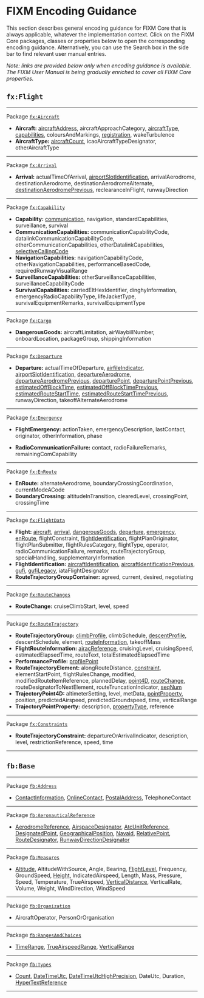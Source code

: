 # FIXM Encoding Guidance

This section describes general encoding guidance for FIXM Core that is always applicable, whatever the implementation context. Click on the FIXM Core packages, classes or properties below to open the corresponding encoding guidance. Alternatively, you can use the Search box in the side bar to find relevant user manual entries.

*Note: links are provided below only when encoding guidance is available. The FIXM User Manual is being gradually enriched to cover all FIXM Core properties.*

## `fx:Flight`

---
Package [`fx:Aircraft`]
- **Aircraft:** [aircraftAddress], aircraftApproachCategory, [aircraftType], [capabilities], coloursAndMarkings, [registration], wakeTurbulence
- **AircraftType:** [aircraftCount], icaoAircraftTypeDesignator, otherAircraftType
---
Package [`fx:Arrival`]
- **Arrival:** actualTimeOfArrival, [airportSlotIdentification], arrivalAerodrome, destinationAerodrome, destinationAerodromeAlternate, [destinationAerodromePrevious], reclearanceInFlight, runwayDirection
---
Package [`fx:Capability`]
- **Capability:** [communication], navigation, standardCapabilities, surveillance, survival
- **CommunicationCapabilities:** communicationCapabilityCode, datalinkCommunicationCapabilityCode, otherCommunicationCapabilities, otherDatalinkCapabilities, [selectiveCallingCode]
- **NavigationCapabilities:** navigationCapabilityCode, otherNavigationCapabilities, performanceBasedCode, requiredRunwayVisualRange
- **SurveillanceCapabilities:** otherSurveillanceCapabilities, surveillanceCapabilityCode
- **SurvivalCapabilities:** carriedEltHexIdentifier, dinghyInformation, emergencyRadioCapabilityType, lifeJacketType, survivalEquipmentRemarks, survivalEquipmentType
---
Package [`fx:Cargo`]
- **DangerousGoods:** aircraftLimitation, airWaybillNumber, onboardLocation, packageGroup, shippingInformation
<!-- - **fx:DangerousGoodsPackageGroup:** dangerousGoodsPackage, shipmentDimensions -->
<!-- - **fx:DangerousGoodsPackage:** allPackedInOne, compatibilityGroup, dangerousGoodsLimitation, dangerousGoodsQuantity, hazardClass, packingGroup, properShippingName, radioactiveMaterials, shipmentDimensions, subsidiaryHazardClass, unNumber -->
---
Package [`fx:Departure`]
- **Departure:** actualTimeOfDeparture, [airfileIndicator], [airportSlotIdentification], [departureAerodrome], [departureAerodromePrevious], [departurePoint], [departurePointPrevious], [estimatedOffBlockTime], [estimatedOffBlockTimePrevious], [estimatedRouteStartTime], [estimatedRouteStartTimePrevious], runwayDirection, takeoffAlternateAerodrome
---
Package [`fx:Emergency`]
- **FlightEmergency:** actionTaken, emergencyDescription, lastContact, originator, otherInformation, phase
<!-- - **fx:LastContactType:** lastContactFrequency, lastContactTime, lastContactUnit, position -->
- **RadioCommunicationFailure:** contact, radioFailureRemarks, remainingComCapability
---
Package [`fx:EnRoute`]
- **EnRoute:** alternateAerodrome, boundaryCrossingCoordination, currentModeACode
- **BoundaryCrossing:** altitudeInTransition, clearedLevel, crossingPoint, crossingTime
---
Package [`fx:FlightData`]
- **Flight:** [aircraft], [arrival], [dangerousGoods], [departure], [emergency], [enRoute], flightConstraint, [flightIdentification], flightPlanOriginator, flightPlanSubmitter, flightRulesCategory, flightType, operator, radioCommunicationFailure, remarks, routeTrajectoryGroup, specialHandling, supplementaryInformation
- **FlightIdentification:** [aircraftIdentification], [aircraftIdentificationPrevious], [gufi], [gufiLegacy], iataFlightDesignator
- **RouteTrajectoryGroupContainer:** agreed, current, desired, negotiating
---
Package [`fx:RouteChanges`]
- **RouteChange:** cruiseClimbStart, level, speed 
---
Package [`fx:RouteTrajectory`]
- **RouteTrajectoryGroup:** [climbProfile], climbSchedule, [descentProfile], descentSchedule, element, [routeInformation], takeoffMass
- **FlightRouteInformation:** [airacReference], cruisingLevel, cruisingSpeed, estimatedElapsedTime, routeText, totalEstimatedElapsedTime
- **PerformanceProfile:** [profilePoint]
- **RouteTrajectoryElement:** alongRouteDistance, [constraint], elementStartPoint, flightRulesChange, modified, modifiedRouteItemReference, plannedDelay, [point4D], [routeChange], routeDesignatorToNextElement, routeTruncationIndicator, [seqNum]
- **TrajectoryPoint4D:** altimeterSetting, level, metData, [pointProperty], position, predictedAirspeed, predictedGroundspeed, time, verticalRange
- **TrajectoryPointProperty:** description, [propertyType], reference
---
Package [`fx:Constraints`]
- **RouteTrajectoryConstraint:** departureOrArrivalIndicator, description, level, restrictionReference, speed, time
---

## `fb:Base`
---
Package [`fb:Address`]
- [ContactInformation], [OnlineContact], [PostalAddress], TelephoneContact
---
Package [`fb:AeronauticalReference`]
- [AerodromeReference], [AirspaceDesignator], [AtcUnitReference], [DesignatedPoint], [GeographicalPosition], [Navaid], [RelativePoint], [RouteDesignator], [RunwayDirectionDesignator]
---
Package [`fb:Measures`]
- [Altitude], AltitudeWithSource, Angle, Bearing, [FlightLevel], Frequency, GroundSpeed, [Height], IndicatedAirspeed, Length, Mass, Pressure, Speed, Temperature, TrueAirspeed, [VerticalDistance], VerticalRate, Volume, Weight, WindDirection, WindSpeed
---
Package [`fb:Organization`]
- AircraftOperator, PersonOrOrganisation
---
Package [`fb:RangesAndChoices`]
- [TimeRange], [TrueAirspeedRange], [VerticalRange]
---
Package [`fb:Types`]
- [Count], [DateTimeUtc], [DateTimeUtcHighPrecision], DateUtc, Duration, [HyperTextReference]
---

<!----------------------------------------------------->
<!-- Links for fx:Aircraft -->
[`fx:Aircraft`]: https://fixm-ccb.github.io/fixm-user-manual-4.3.0-testing/#/general-guidance/fx_Aircraft
[aircraftAddress]: https://fixm-ccb.github.io/fixm-user-manual-4.3.0-testing/#/general-guidance/fx_Aircraft?id=aircraftaddress
[aircraftType]: https://fixm-ccb.github.io/fixm-user-manual-4.3.0-testing/#/general-guidance/fx_Aircraft?id=aircrafttype
[registration]: https://fixm-ccb.github.io/fixm-user-manual-4.3.0-testing/#/general-guidance/fx_Aircraft?id=registration
[capabilities]: https://fixm-ccb.github.io/fixm-user-manual-4.3.0-testing/#/general-guidance/fx_Capability
[aircraftCount]: https://fixm-ccb.github.io/fixm-user-manual-4.3.0-testing/#/general-guidance/fx_Aircraft?id=aircraftcount

<!-- Links for fx:Arrival -->
[`fx:Arrival`]: https://fixm-ccb.github.io/fixm-user-manual-4.3.0-testing/#/general-guidance/fx_Arrival
[destinationAerodromePrevious]: https://fixm-ccb.github.io/fixm-user-manual-4.3.0-testing/#/general-guidance/fx_FlightData?id=aircraftidentificationprevious

<!-- Links for fx:Capability -->
[`fx:Capability`]: https://fixm-ccb.github.io/fixm-user-manual-4.3.0-testing/#/general-guidance/fx_Capability
[communication]: https://fixm-ccb.github.io/fixm-user-manual-4.3.0-testing/#/general-guidance/fx_Capability?id=communication
[selectiveCallingCode]: https://fixm-ccb.github.io/fixm-user-manual-4.3.0-testing/#/general-guidance/fx_Capability?id=selectivecallingcode

<!-- Links for fx:Cargo -->
[`fx:Cargo`]: https://fixm-ccb.github.io/fixm-user-manual-4.3.0-testing/#/general-guidance/fx_Cargo

<!-- Links for fx:Departure -->
[`fx:Departure`]: https://fixm-ccb.github.io/fixm-user-manual-4.3.0-testing/#/general-guidance/fx_Departure
[airfileIndicator]: https://fixm-ccb.github.io/fixm-user-manual-4.3.0-testing/#/general-guidance/fx_Departure?id=airfileindicator
[airportslotidentification]: https://fixm-ccb.github.io/fixm-user-manual-4.3.0-testing/#/general-guidance/fx_Departure?id=airportslotidentification
[departureAerodrome]: https://fixm-ccb.github.io/fixm-user-manual-4.3.0-testing/#/general-guidance/fx_Departure?id=departureaerodrome-departurepoint
[departureAerodromePrevious]: https://fixm-ccb.github.io/fixm-user-manual-4.3.0-testing/#/general-guidance/fx_FlightData?id=aircraftidentificationprevious
[departurePoint]: https://fixm-ccb.github.io/fixm-user-manual-4.3.0-testing/#/general-guidance/fx_Departure?id=departureaerodrome-departurepoint
[departurePointPrevious]: https://fixm-ccb.github.io/fixm-user-manual-4.3.0-testing/#/general-guidance/fx_FlightData?id=aircraftidentificationprevious
[estimatedOffBlockTime]: https://fixm-ccb.github.io/fixm-user-manual-4.3.0-testing/#/general-guidance/fx_Departure?id=estimatedoffblocktime-estimatedroutestarttime
[estimatedOffBlockTimePrevious]: https://fixm-ccb.github.io/fixm-user-manual-4.3.0-testing/#/general-guidance/fx_FlightData?id=aircraftidentificationprevious
[estimatedRouteStartTime]: https://fixm-ccb.github.io/fixm-user-manual-4.3.0-testing/#/general-guidance/fx_Departure?id=estimatedoffblocktime-estimatedroutestarttime
[estimatedRouteStartTimePrevious]: https://fixm-ccb.github.io/fixm-user-manual-4.3.0-testing/#/general-guidance/fx_FlightData?id=aircraftidentificationprevious

<!-- Links for fx:Emergency -->
[`fx:Emergency`]: https://fixm-ccb.github.io/fixm-user-manual-4.3.0-testing/#/general-guidance/fx_Emergency

<!-- Links for fx:EnRoute -->
[`fx:EnRoute`]: https://fixm-ccb.github.io/fixm-user-manual-4.3.0-testing/#/general-guidance/fx_EnRoute

<!-- Links for fx:FlightData -->
[`fx:FlightData`]: https://fixm-ccb.github.io/fixm-user-manual-4.3.0-testing/#/general-guidance/fx_FlightData
[aircraft]: https://fixm-ccb.github.io/fixm-user-manual-4.3.0-testing/#/general-guidance/fx_Aircraft?id=encoding-guidance-for-fxaircraft
[arrival]: https://fixm-ccb.github.io/fixm-user-manual-4.3.0-testing/#/general-guidance/fx_Arrival?id=encoding-guidance-for-fxarrival
[dangerousGoods]: https://fixm-ccb.github.io/fixm-user-manual-4.3.0-testing/#/general-guidance/fx_Cargo?id=encoding-guidance-for-fxcargo
[departure]: https://fixm-ccb.github.io/fixm-user-manual-4.3.0-testing/#/general-guidance/fx_Departure?id=encoding-guidance-for-fxdeparture
[emergency]: https://fixm-ccb.github.io/fixm-user-manual-4.3.0-testing/#/general-guidance/fx_Emergency?id=encoding-guidance-for-fxemergency
[enRoute]: https://fixm-ccb.github.io/fixm-user-manual-4.3.0-testing/#/general-guidance/fx_EnRoute?id=encoding-guidance-for-fxenroute
[flightIdentification]: https://fixm-ccb.github.io/fixm-user-manual-4.3.0-testing/#/general-guidance/fx_FlightData?id=flightidentification
[aircraftIdentification]: https://fixm-ccb.github.io/fixm-user-manual-4.3.0-testing/#/general-guidance/fx_FlightData?id=aircraftidentification
[aircraftIdentificationPrevious]: https://fixm-ccb.github.io/fixm-user-manual-4.3.0-testing/#/general-guidance/fx_FlightData?id=aircraftidentificationprevious
[gufi]: https://fixm-ccb.github.io/fixm-user-manual-4.3.0-testing/#/general-guidance/fx_FlightData?id=gufi
[gufiLegacy]: https://fixm-ccb.github.io/fixm-user-manual-4.3.0-testing/#/general-guidance/fx_FlightData?id=compatibility-with-fixm-core-420

<!-- Links for fx:RouteChanges -->
[`fx:RouteChanges`]: https://fixm-ccb.github.io/fixm-user-manual-4.3.0-testing/#/general-guidance/fx_RouteChanges

<!-- Links for fx:RouteTrajectory -->
[`fx:RouteTrajectory`]: https://fixm-ccb.github.io/fixm-user-manual-4.3.0-testing/#/general-guidance/fx_RouteTrajectory
[climbProfile]: https://fixm-ccb.github.io/fixm-user-manual-4.3.0-testing/#/general-guidance/fx_RouteTrajectory?id=climbprofile-descentprofile
[descentProfile]: https://fixm-ccb.github.io/fixm-user-manual-4.3.0-testing/#/general-guidance/fx_RouteTrajectory?id=climbprofile-descentprofile
[profilePoint]: https://fixm-ccb.github.io/fixm-user-manual-4.3.0-testing/#/general-guidance/fx_RouteTrajectory?id=climbprofile-descentprofile
[routeInformation]: https://fixm-ccb.github.io/fixm-user-manual-4.3.0-testing/#/general-guidance/fx_RouteTrajectory?id=routeinformation
[point4D]: https://fixm-ccb.github.io/fixm-user-manual-4.3.0-testing/#/general-guidance/fx_RouteTrajectory?id=point4d
[pointProperty]: https://fixm-ccb.github.io/fixm-user-manual-4.3.0-testing/#/general-guidance/fx_RouteTrajectory?id=pointproperty
[propertyType]: https://fixm-ccb.github.io/fixm-user-manual-4.3.0-testing/#/general-guidance/fx_RouteTrajectory?id=pointproperty
[element]: https://fixm-ccb.github.io/fixm-user-manual-4.3.0-testing/#/general-guidance/fx_RouteTrajectory?id=element
[airacReference]: https://fixm-ccb.github.io/fixm-user-manual-4.3.0-testing/#/general-guidance/fx_RouteTrajectory?id=airacreference
[constraint]: https://fixm-ccb.github.io/fixm-user-manual-4.3.0-testing/#/general-guidance/fx_Constraints?id=encoding-guidance-for-fxconstraints
[routeChange]: https://fixm-ccb.github.io/fixm-user-manual-4.3.0-testing/#/general-guidance/fx_RouteChanges?id=encoding-guidance-for-fxroutechanges
[seqNum]: https://fixm-ccb.github.io/fixm-user-manual-4.3.0-testing/#/general-guidance/fb_Types?id=count-sequence-numbers

<!-- Links for fx:Constraints -->
[`fx:Constraints`]: https://fixm-ccb.github.io/fixm-user-manual-4.3.0-testing/#/general-guidance/fx_Constraints

<!-- Links for fb:Address -->
[`fb:Address`]: https://fixm-ccb.github.io/fixm-user-manual-4.3.0-testing/#/general-guidance/fb_Address
[ContactInformation]: https://fixm-ccb.github.io/fixm-user-manual-4.3.0-testing/#/general-guidance/fb_Address?id=contactinformation
[OnlineContact]: https://fixm-ccb.github.io/fixm-user-manual-4.3.0-testing/#/general-guidance/fb_Address?id=onlinecontact
[PostalAddress]: https://fixm-ccb.github.io/fixm-user-manual-4.3.0-testing/#/general-guidance/fb_Address?id=postaladdress

<!-- Links for fb:AeronauticalReference -->
[`fb:AeronauticalReference`]: https://fixm-ccb.github.io/fixm-user-manual-4.3.0-testing/#/general-guidance/fb_AeronauticalReference
[AerodromeReference]: https://fixm-ccb.github.io/fixm-user-manual-4.3.0-testing/#/general-guidance/fb_AeronauticalReference?id=aerodromereference
[AirspaceDesignator]: https://fixm-ccb.github.io/fixm-user-manual-4.3.0-testing/#/general-guidance/fb_AeronauticalReference?id=airspacedesignator
[AtcUnitReference]: https://fixm-ccb.github.io/fixm-user-manual-4.3.0-testing/#/general-guidance/fb_AeronauticalReference?id=atcunitreference
[DesignatedPoint]: https://fixm-ccb.github.io/fixm-user-manual-4.3.0-testing/#/general-guidance/fb_AeronauticalReference?id=designatedpoint
[GeographicalPosition]: https://fixm-ccb.github.io/fixm-user-manual-4.3.0-testing/#/general-guidance/fb_AeronauticalReference?id=geographicalposition
[Navaid]: https://fixm-ccb.github.io/fixm-user-manual-4.3.0-testing/#/general-guidance/fb_AeronauticalReference?id=navaid
[RelativePoint]: https://fixm-ccb.github.io/fixm-user-manual-4.3.0-testing/#/general-guidance/fb_AeronauticalReference?id=relativepoint
[RouteDesignator]: https://fixm-ccb.github.io/fixm-user-manual-4.3.0-testing/#/general-guidance/fb_AeronauticalReference?id=routedesignator
[RunwayDirectionDesignator]: https://fixm-ccb.github.io/fixm-user-manual-4.3.0-testing/#/general-guidance/fb_AeronauticalReference?id=runwaydirectiondesignator

<!-- Links for fb:Measures -->
[`fb:Measures`]: https://fixm-ccb.github.io/fixm-user-manual-4.3.0-testing/#/general-guidance/fb_Measures
[VerticalDistance]: https://fixm-ccb.github.io/fixm-user-manual-4.3.0-testing/#/general-guidance/fb_Measures?id=verticaldistance
[Altitude]: https://fixm-ccb.github.io/fixm-user-manual-4.3.0-testing/#/general-guidance/fb_Measures?id=verticaldistance
[FlightLevel]: https://fixm-ccb.github.io/fixm-user-manual-4.3.0-testing/#/general-guidance/fb_Measures?id=verticaldistance
[Height]: https://fixm-ccb.github.io/fixm-user-manual-4.3.0-testing/#/general-guidance/fb_Measures?id=verticaldistance

<!-- Links for fb:Organization -->
[`fb:Organization`]: https://fixm-ccb.github.io/fixm-user-manual-4.3.0-testing/#/general-guidance/fb_Organization

<!-- Links for fb:RangesAndChoices -->
[`fb:RangesAndChoices`]: https://fixm-ccb.github.io/fixm-user-manual-4.3.0-testing/#/general-guidance/fb_RangesAndChoice
[TimeRange]: https://fixm-ccb.github.io/fixm-user-manual-4.3.0-testing/#/general-guidance/fb_RangesAndChoice?id=timerange
[TrueAirspeedRange]: https://fixm-ccb.github.io/fixm-user-manual-4.3.0-testing/#/general-guidance/fb_RangesAndChoice?id=trueairspeedrange
[VerticalRange]: https://fixm-ccb.github.io/fixm-user-manual-4.3.0-testing/#/general-guidance/fb_RangesAndChoice?id=verticalrange

<!-- Links for fb:Types -->
[`fb:Types`]: https://fixm-ccb.github.io/fixm-user-manual-4.3.0-testing/#/general-guidance/fb_Types
[Count]: https://fixm-ccb.github.io/fixm-user-manual-4.3.0-testing/#/general-guidance/fb_Types?id=count-sequence-numbers
[DateTimeUtc]: https://fixm-ccb.github.io/fixm-user-manual-4.3.0-testing/#/general-guidance/fb_Types?id=datetimeutchighprecision
[DateTimeUtcHighPrecision]: https://fixm-ccb.github.io/fixm-user-manual-4.3.0-testing/#/general-guidance/fb_Types?id=datetimeutchighprecision
[HyperTextReference]: https://fixm-ccb.github.io/fixm-user-manual-4.3.0-testing/#/general-guidance/fb_AeronauticalReference?id=hypertext-references
<!----------------------------------------------------->
